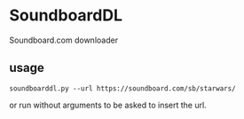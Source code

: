 # SoundboardDL

Soundboard.com downloader

 
## usage


`soundboarddl.py --url https://soundboard.com/sb/starwars/`

or run without arguments to be asked to insert the url.